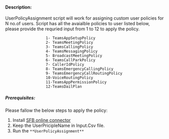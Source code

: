 #### Description:
UserPolicyAssignment script will work for assigning custom user policies for N no.of users.
Script has all the avaialble policies to user listed below, please provide the requried input from 1 to 12 to apply the policy. 

                      1- TeamsAppSetupPolicy 
                      2- TeamsMeetingPolicy 
                      3- TeamsCallingPolicy
                      4- TeamsMessagingPolicy 
                      5- BroadcastMeetingPolicy
                      6- TeamsCallParkPolicy
                      7- CallerIdPolicy 
                      8- TeamsEmergencyCallingPolicy 
                      9- TeamsEmergencyCallRoutingPolicy
                      10-VoiceRoutingPolicy 
                      11-TeamsAppPermissionPolicy 
                      12-TeamsDailPlan


##### Prerequisites:

Please fallow the below steps to apply the policy:
1)	Install [SFB online connector](https://www.microsoft.com/en-us/download/details.aspx?id=39366)
2)  Keep the UserPricipleName in Input.Csv file.
3)	Run the `**UserPolicyAssignment**`








